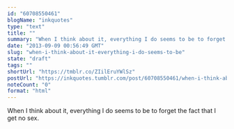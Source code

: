 ```yaml
---
id: "60708550461"
blogName: "inkquotes"
type: "text"
title: ""
summary: "When I think about it, everything I do seems to be to forget the fact that I get no sex."
date: "2013-09-09 00:56:49 GMT"
slug: "when-i-think-about-it-everything-i-do-seems-to-be"
state: "draft"
tags: ""
shortUrl: "https://tmblr.co/ZIilEruYWlSz"
postUrl: "https://inkquotes.tumblr.com/post/60708550461/when-i-think-about-it-everything-i-do-seems-to-be"
noteCount: "0"
format: "html"
---
```


When I think about it, everything I do seems to be to forget the fact that I get no sex.